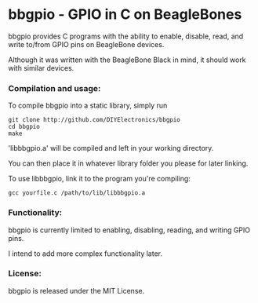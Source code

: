 bbgpio - GPIO in C on BeagleBones
===================================================

bbgpio provides C programs with the ability to enable, disable, read, and write to/from 
GPIO pins on BeagleBone devices.

Although it was written with the BeagleBone Black in mind, it should work with similar devices.

### Compilation and usage:
To compile bbgpio into a static library, simply run
```
git clone http://github.com/DIYElectronics/bbgpio
cd bbgpio
make
```
'libbbgpio.a' will be compiled and left in your working directory.

You can then place it in whatever library folder you please for later linking.

To use libbbgpio, link it to the program you're compiling:
```
gcc yourfile.c /path/to/lib/libbbgpio.a
```

### Functionality:
bbgpio is currently limited to enabling, disabling, reading, and writing GPIO pins.

I intend to add more complex functionality later.

### License:
bbgpio is released under the MIT License.